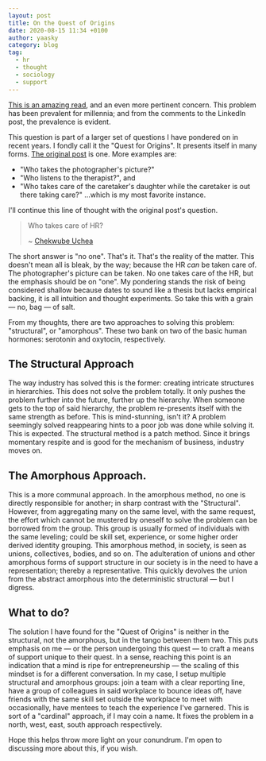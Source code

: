 ```yaml
---
layout: post
title: On the Quest of Origins
date: 2020-08-15 11:34 +0100
author: yaasky
category: blog
tag:
  - hr
  - thought
  - sociology
  - support
---
```


[This is an amazing read][1], and an even more pertinent concern. This problem has been prevalent for millennia; and from the comments to the LinkedIn post, the prevalence is evident.

This question is part of a larger set of questions I have pondered on in recent years. I fondly call it the "Quest for Origins". It presents itself in many forms. [The original post][1] is one. More examples are:
- "Who takes the photographer's picture?"
- "Who listens to the therapist?", and
- "Who takes care of the caretaker's daughter while the caretaker is out there taking care?" …which is my most favorite instance.

I'll continue this line of thought with the original post's question.

> Who takes care of HR?
>
> ~ [Chekwube Uchea][2]

The short answer is "no one". That's it. That's the reality of the matter. This doesn't mean all is bleak, by the way; because the HR *can* be taken care of. The photographer's picture can be taken. No one takes care of the HR, but the emphasis should be on "one". My pondering stands the risk of being considered shallow because dates to sound like a thesis but lacks empirical backing, it is all intuition and thought experiments. So take this with a grain — no, bag — of salt.

From my thoughts, there are two approaches to solving this problem: "structural", or "amorphous". These two bank on two of the basic human hormones: serotonin  and oxytocin, respectively.

## The Structural Approach

The way industry has solved this is the former: creating intricate structures in hierarchies. This does not solve the problem totally. It only pushes the problem further into the future, further up the hierarchy. When someone gets to the top of said hierarchy, the problem re-presents itself with the same strength as before. This is mind-stunning, isn't it? A problem seemingly solved reappearing hints to a poor job was done while solving it. This is expected. The structural method is a patch method. Since it brings momentary respite and is good for the mechanism of business, industry moves on. 

## The Amorphous Approach.

This is a more communal approach. In the amorphous method, no one is directly responsible for another; in sharp contrast with the "Structural". However, from aggregating many on the same level, with the same request, the effort which cannot be mustered by oneself to solve the problem can be borrowed from the group. This group is usually formed of individuals with the same leveling; could be skill set, experience, or some higher order derived identity grouping. This amorphous method, in society, is seen as unions, collectives, bodies, and so on. The adulteration of unions and other amorphous forms of support structure in our society is in the need to have a representation; thereby a representative. This quickly devolves the union from the abstract amorphous into the deterministic structural — but I digress.

## What to do?
The solution I have found for the "Quest of Origins" is neither in the structural, not the amorphous, but in the tango between them two. This puts emphasis on me — or the person undergoing this quest — to craft a means of support unique to their quest. In a sense, reaching this point is an indication that a mind is ripe for entrepreneurship — the scaling of this mindset is for a different conversation. In my case, I setup multiple structural and amorphous groups: join a team with a clear reporting line, have a group of colleagues in said workplace to bounce ideas off, have friends with the same skill set outside the workplace to meet with occasionally, have mentees to teach the experience I've garnered. This is sort of a "cardinal" approach, if I may coin a name. It fixes the problem in a north, west, east, south approach respectively.

Hope this helps throw more light on your conundrum. I'm open to discussing more about this, if you wish.

  [1]: https://www.linkedin.com/posts/chekwubeuchea_continue-chekwubeuchea-dreamjobsandcareersnetwork-activity-6699817333566791680-reKt
  [2]: https://www.linkedin.com/in/chekwubeuchea/
